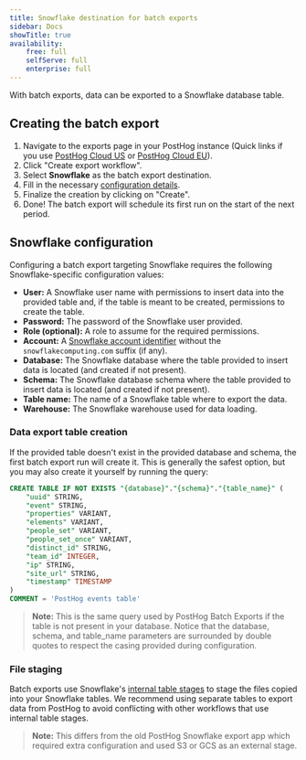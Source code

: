 ```yaml
---
title: Snowflake destination for batch exports
sidebar: Docs
showTitle: true
availability:
    free: full
    selfServe: full
    enterprise: full
---
```


With batch exports, data can be exported to a Snowflake database table.

## Creating the batch export

1. Navigate to the exports page in your PostHog instance (Quick links if you use [PostHog Cloud US](https://app.posthog.com/batch_exports) or [PostHog Cloud EU](https://eu.posthog.com/batch_exports)).
2. Click "Create export workflow".
3. Select **Snowflake** as the batch export destination.
4. Fill in the necessary [configuration details](#snowflake-configuration).
5. Finalize the creation by clicking on "Create".
6. Done! The batch export will schedule its first run on the start of the next period.

## Snowflake configuration

Configuring a batch export targeting Snowflake requires the following Snowflake-specific configuration values:
* **User:** A Snowflake user name with permissions to insert data into the provided table and, if the table is meant to be created, permissions to create the table.
* **Password:** The password of the Snowflake user provided.
* **Role (optional):** A role to assume for the required permissions.
* **Account:** A [Snowflake account identifier](https://docs.snowflake.com/en/user-guide/admin-account-identifier) without the `snowflakecomputing.com` suffix (if any).
* **Database:** The Snowflake database where the table provided to insert data is located (and created if not present).
* **Schema:** The Snowflake database schema where the table provided to insert data is located (and created if not present).
* **Table name:** The name of a Snowflake table where to export the data.
* **Warehouse:** The Snowflake warehouse used for data loading.

### Data export table creation

If the provided table doesn't exist in the provided database and schema, the first batch export run will create it. This is generally the safest option, but you may also create it yourself by running the query:

```sql
CREATE TABLE IF NOT EXISTS "{database}"."{schema}"."{table_name}" (
    "uuid" STRING,
    "event" STRING,
    "properties" VARIANT,
    "elements" VARIANT,
    "people_set" VARIANT,
    "people_set_once" VARIANT,
    "distinct_id" STRING,
    "team_id" INTEGER,
    "ip" STRING,
    "site_url" STRING,
    "timestamp" TIMESTAMP
)
COMMENT = 'PostHog events table'
```

> **Note:** This is the same query used by PostHog Batch Exports if the table is not present in your database. Notice that the database, schema, and table_name parameters are surrounded by double quotes to respect the casing provided during configuration.

### File staging

Batch exports use Snowflake's [internal table stages](https://docs.snowflake.com/en/user-guide/data-load-local-file-system-create-stage#table-stages) to stage the files copied into your Snowflake tables. We recommend using separate tables to export data from PostHog to avoid conflicting with other workflows that use internal table stages.

> **Note:** This differs from the old PostHog Snowflake export app which required extra configuration and used S3 or GCS as an external stage.
